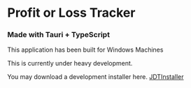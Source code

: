 # Profit or Loss Tracker

### Made with Tauri + TypeScript

This application has been built for Windows Machines

This is currently under heavy development.

You may download a development installer here. [JDTInstaller](profit-loss-jdt-installer.exe)
